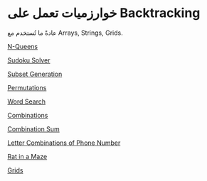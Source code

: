 # خوارزميات تعمل على Backtracking
عادةً ما تُستخدم مع Arrays, Strings, Grids.

[N-Queens
](%D8%AE%D9%88%D8%A7%D8%B1%D8%B2%D9%85%D9%8A%D8%A7%D8%AA%20%D8%AA%D8%B9%D9%85%D9%84%20%D8%B9%D9%84%D9%89%20Backtracking%20%D8%B9%D8%A7%D8%AF%D8%A9%D9%8B%20%D9%85%D8%A7%20%D8%AA%D9%8F%D8%B3%D8%AA%D8%AE%D8%AF%D9%85%20%D9%85%202219b88f4c7b8088ac0ffcc45d7ee4fd/N-Queens%202219b88f4c7b80dfa340c56283042d07.md)

[Sudoku Solver
](%D8%AE%D9%88%D8%A7%D8%B1%D8%B2%D9%85%D9%8A%D8%A7%D8%AA%20%D8%AA%D8%B9%D9%85%D9%84%20%D8%B9%D9%84%D9%89%20Backtracking%20%D8%B9%D8%A7%D8%AF%D8%A9%D9%8B%20%D9%85%D8%A7%20%D8%AA%D9%8F%D8%B3%D8%AA%D8%AE%D8%AF%D9%85%20%D9%85%202219b88f4c7b8088ac0ffcc45d7ee4fd/Sudoku%20Solver%202219b88f4c7b80f8aeb6c54b3d96534c.md)

[Subset Generation
](%D8%AE%D9%88%D8%A7%D8%B1%D8%B2%D9%85%D9%8A%D8%A7%D8%AA%20%D8%AA%D8%B9%D9%85%D9%84%20%D8%B9%D9%84%D9%89%20Backtracking%20%D8%B9%D8%A7%D8%AF%D8%A9%D9%8B%20%D9%85%D8%A7%20%D8%AA%D9%8F%D8%B3%D8%AA%D8%AE%D8%AF%D9%85%20%D9%85%202219b88f4c7b8088ac0ffcc45d7ee4fd/Subset%20Generation%202219b88f4c7b808e9ca1dacbc2a9eb5f.md)

[Permutations
](%D8%AE%D9%88%D8%A7%D8%B1%D8%B2%D9%85%D9%8A%D8%A7%D8%AA%20%D8%AA%D8%B9%D9%85%D9%84%20%D8%B9%D9%84%D9%89%20Backtracking%20%D8%B9%D8%A7%D8%AF%D8%A9%D9%8B%20%D9%85%D8%A7%20%D8%AA%D9%8F%D8%B3%D8%AA%D8%AE%D8%AF%D9%85%20%D9%85%202219b88f4c7b8088ac0ffcc45d7ee4fd/Permutations%202219b88f4c7b80e1ae08d9ff9daec015.md)

[Word Search
](%D8%AE%D9%88%D8%A7%D8%B1%D8%B2%D9%85%D9%8A%D8%A7%D8%AA%20%D8%AA%D8%B9%D9%85%D9%84%20%D8%B9%D9%84%D9%89%20Backtracking%20%D8%B9%D8%A7%D8%AF%D8%A9%D9%8B%20%D9%85%D8%A7%20%D8%AA%D9%8F%D8%B3%D8%AA%D8%AE%D8%AF%D9%85%20%D9%85%202219b88f4c7b8088ac0ffcc45d7ee4fd/Word%20Search%202219b88f4c7b805693bed3460a462f6d.md)

[Combinations](%D8%AE%D9%88%D8%A7%D8%B1%D8%B2%D9%85%D9%8A%D8%A7%D8%AA%20%D8%AA%D8%B9%D9%85%D9%84%20%D8%B9%D9%84%D9%89%20Backtracking%20%D8%B9%D8%A7%D8%AF%D8%A9%D9%8B%20%D9%85%D8%A7%20%D8%AA%D9%8F%D8%B3%D8%AA%D8%AE%D8%AF%D9%85%20%D9%85%202219b88f4c7b8088ac0ffcc45d7ee4fd/Combinations%202219b88f4c7b80558b61c03192205cf9.md)

[Combination Sum
](%D8%AE%D9%88%D8%A7%D8%B1%D8%B2%D9%85%D9%8A%D8%A7%D8%AA%20%D8%AA%D8%B9%D9%85%D9%84%20%D8%B9%D9%84%D9%89%20Backtracking%20%D8%B9%D8%A7%D8%AF%D8%A9%D9%8B%20%D9%85%D8%A7%20%D8%AA%D9%8F%D8%B3%D8%AA%D8%AE%D8%AF%D9%85%20%D9%85%202219b88f4c7b8088ac0ffcc45d7ee4fd/Combination%20Sum%202219b88f4c7b80c5b3b3efb4bc4f2e2c.md)

[Letter Combinations of Phone Number
](%D8%AE%D9%88%D8%A7%D8%B1%D8%B2%D9%85%D9%8A%D8%A7%D8%AA%20%D8%AA%D8%B9%D9%85%D9%84%20%D8%B9%D9%84%D9%89%20Backtracking%20%D8%B9%D8%A7%D8%AF%D8%A9%D9%8B%20%D9%85%D8%A7%20%D8%AA%D9%8F%D8%B3%D8%AA%D8%AE%D8%AF%D9%85%20%D9%85%202219b88f4c7b8088ac0ffcc45d7ee4fd/Letter%20Combinations%20of%20Phone%20Number%202219b88f4c7b804f8479c43fc1a0a071.md)

[Rat in a Maze
](%D8%AE%D9%88%D8%A7%D8%B1%D8%B2%D9%85%D9%8A%D8%A7%D8%AA%20%D8%AA%D8%B9%D9%85%D9%84%20%D8%B9%D9%84%D9%89%20Backtracking%20%D8%B9%D8%A7%D8%AF%D8%A9%D9%8B%20%D9%85%D8%A7%20%D8%AA%D9%8F%D8%B3%D8%AA%D8%AE%D8%AF%D9%85%20%D9%85%202219b88f4c7b8088ac0ffcc45d7ee4fd/Rat%20in%20a%20Maze%202219b88f4c7b804f9872cc3cb99d3962.md)

[Grids](%D8%AE%D9%88%D8%A7%D8%B1%D8%B2%D9%85%D9%8A%D8%A7%D8%AA%20%D8%AA%D8%B9%D9%85%D9%84%20%D8%B9%D9%84%D9%89%20Backtracking%20%D8%B9%D8%A7%D8%AF%D8%A9%D9%8B%20%D9%85%D8%A7%20%D8%AA%D9%8F%D8%B3%D8%AA%D8%AE%D8%AF%D9%85%20%D9%85%202219b88f4c7b8088ac0ffcc45d7ee4fd/Grids%202219b88f4c7b80c1ab57e73bd9bcbac2.md)